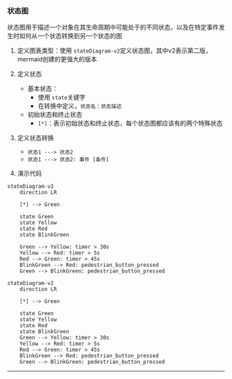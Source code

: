 ### 状态图

状态图用于描述一个对象在其生命周期中可能处于的不同状态，以及在特定事件发生时如何从一个状态转换到另一个状态的图 

1. 定义图表类型：使用 `stateDiagram-v2`定义状态图，其中v2表示第二版，mermaid创建的更强大的版本

2. 定义状态
	- 基本状态：
		- 使用 `state`关键字
		- 在转换中定义，`状态名：状态描述`
	- 初始状态和终止状态
		- `[*]`：表示初始状态和终止状态，每个状态图都应该有的两个特殊状态  

3. 定义状态转换
	- `状态1 ---> 状态2`
	- `状态1 ---> 状态2: 事件 [条件]`

4. 演示代码

```
stateDiagram-v2
    direction LR
    
    [*] --> Green
    
    state Green 
    state Yellow
    state Red 
    state BlinkGreen
     
	Green --> Yellow: timer > 30s
	Yellow --> Red: timer > 5s
	Red --> Green: timer > 45s
	BlinkGreen --> Red: pedestrian_button_pressed
    Green --> BlinkGreen: pedestrian_button_pressed
```

```mermaid
stateDiagram-v2
    direction LR
    
    [*] --> Green
    
    state Green 
    state Yellow
    state Red 
    state BlinkGreen 
	Green --> Yellow: timer > 30s
	Yellow --> Red: timer > 5s
	Red --> Green: timer > 45s
	BlinkGreen --> Red: pedestrian_button_pressed
    Green --> BlinkGreen: pedestrian_button_pressed
```

---
